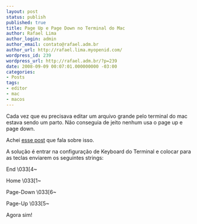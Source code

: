```yaml
---
layout: post
status: publish
published: true
title: Page Up e Page Down no Terminal do Mac
author: Rafael Lima
author_login: admin
author_email: contato@rafael.adm.br
author_url: http://rafael.lima.myopenid.com/
wordpress_id: 239
wordpress_url: http://rafael.adm.br/?p=239
date: 2008-09-09 00:07:01.000000000 -03:00
categories:
- Posts
tags:
- editor
- mac
- macos
---
```

Cada vez que eu precisava editar um arquivo grande pelo terminal do mac estava sendo um parto. N&atilde;o conseguia de jeito nenhum usa o page up e page down.

Achei <a href="http://fdiv.net/2007/05/12/keybindings-in-macosx-terminal-app/">esse post</a> que fala sobre isso.

A solu&ccedil;&atilde;o &eacute; entrar na configura&ccedil;&atilde;o de Keyboard do Terminal e colocar para as teclas enviarem os seguintes strings:

End
\033[4~

Home
\033[1~

Page-Down 
\033[6~

Page-Up 
\033[5~

Agora sim!
